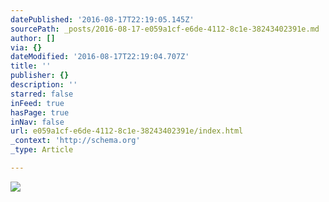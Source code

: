 ```yaml
---
datePublished: '2016-08-17T22:19:05.145Z'
sourcePath: _posts/2016-08-17-e059a1cf-e6de-4112-8c1e-38243402391e.md
author: []
via: {}
dateModified: '2016-08-17T22:19:04.707Z'
title: ''
publisher: {}
description: ''
starred: false
inFeed: true
hasPage: true
inNav: false
url: e059a1cf-e6de-4112-8c1e-38243402391e/index.html
_context: 'http://schema.org'
_type: Article

---
```

![](https://the-grid-user-content.s3-us-west-2.amazonaws.com/eb93207d-a493-43f9-9c48-3e35445f8793.jpg)